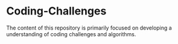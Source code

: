 # Coding-Challenges
The content of this repository is primarily focused on developing a understanding of coding challenges and algorithms.
